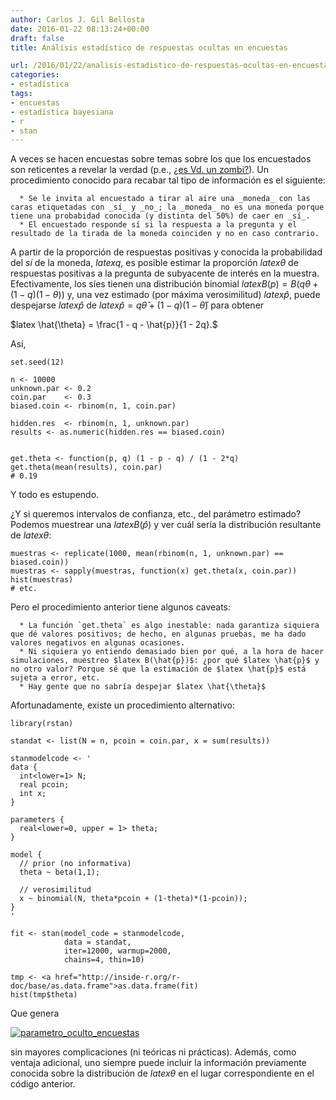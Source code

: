 ```yaml
---
author: Carlos J. Gil Bellosta
date: 2016-01-22 08:13:24+00:00
draft: false
title: Análisis estadístico de respuestas ocultas en encuestas

url: /2016/01/22/analisis-estadistico-de-respuestas-ocultas-en-encuestas/
categories:
- estadística
tags:
- encuestas
- estadística bayesiana
- r
- stan
---
```


A veces se hacen encuestas sobre temas sobre los que los encuestados son reticentes a revelar la verdad (p.e., [¿es Vd. un zombi?](http://www.datanalytics.com/2016/01/21/a-cuantos-zombis-conoces/)). Un procedimiento conocido para recabar tal tipo de información es el siguiente:



	  * Se le invita al encuestado a tirar al aire una _moneda_ con las caras etiquetadas con _sí_ y _no_; la _moneda_ no es una moneda porque tiene una probabidad conocida (y distinta del 50%) de caer en _sí_.
	  * El encuestado responde sí si la respuesta a la pregunta y el resultado de la tirada de la moneda coinciden y no en caso contrario.

A partir de la proporción de respuestas positivas y conocida la probabilidad del _sí_ de la moneda, $latex q$, es posible estimar la proporción $latex \theta$ de respuestas positivas a la pregunta de subyacente de interés en la muestra. Efectivamente, los síes tienen una distribución binomial $latex B(p) = B(q\theta + (1-q)(1-\theta))$ y, una vez estimado (por máxima verosimilitud) $latex \hat{p}$, puede despejarse $latex \hat{p}$ de $latex \hat{p} = q\hat{\theta} + (1-q)(1-\hat{\theta})$ para obtener


$latex \hat{\theta} = \frac{1 - q - \hat{p}}{1 - 2q}.$


Así,








    set.seed(12)
     
    n <- 10000
    unknown.par <- 0.2
    coin.par    <- 0.3
    biased.coin <- rbinom(n, 1, coin.par)
     
    hidden.res  <- rbinom(n, 1, unknown.par)
    results <- as.numeric(hidden.res == biased.coin)
     
     
    get.theta <- function(p, q) (1 - p - q) / (1 - 2*q)
    get.theta(mean(results), coin.par)
    # 0.19








Y todo es estupendo.

¿Y si queremos intervalos de confianza, etc., del parámetro estimado? Podemos muestrear una $latex B(\hat{p})$ y ver cuál sería la distribución resultante de $latex \theta$:








    muestras <- replicate(1000, mean(rbinom(n, 1, unknown.par) == biased.coin))
    muestras <- sapply(muestras, function(x) get.theta(x, coin.par))
    hist(muestras)
    # etc.








Pero el procedimiento anterior tiene algunos caveats:



	  * La función `get.theta` es algo inestable: nada garantiza siquiera que dé valores positivos; de hecho, en algunas pruebas, me ha dado valores negativos en algunas ocasiones.
	  * Ni siquiera yo entiendo demasiado bien por qué, a la hora de hacer simulaciones, muestreo $latex B(\hat{p})$: ¿por qué $latex \hat{p}$ y no otro valor? Porque sé que la estimación de $latex \hat{p}$ está sujeta a error, etc.
	  * Hay gente que no sabría despejar $latex \hat{\theta}$

Afortunadamente, existe un procedimiento alternativo:








    library(rstan)
     
    standat <- list(N = n, pcoin = coin.par, x = sum(results))
     
    stanmodelcode <- '
    data {
      int<lower=1> N;
      real pcoin;
      int x;
    }
     
    parameters {
      real<lower=0, upper = 1> theta;
    }
     
    model {
      // prior (no informativa)
      theta ~ beta(1,1);
     
      // verosimilitud
      x ~ binomial(N, theta*pcoin + (1-theta)*(1-pcoin));
    }
    '
     
    fit <- stan(model_code = stanmodelcode,
                data = standat,
                iter=12000, warmup=2000,
                chains=4, thin=10)
     
    tmp <- <a href="http://inside-r.org/r-doc/base/as.data.frame">as.data.frame(fit)
    hist(tmp$theta)








Que genera

[![parametro_oculto_encuestas](/wp-uploads/2016/01/parametro_oculto_encuestas.png)
](/wp-uploads/2016/01/parametro_oculto_encuestas.png)

sin mayores complicaciones (ni teóricas ni prácticas). Además, como ventaja adicional, uno siempre puede incluir la información previamente conocida sobre la distribución de $latex \theta$ en el lugar correspondiente en el código anterior.
